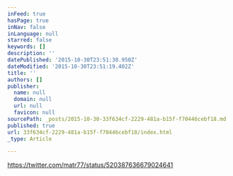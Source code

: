 ```yaml
---
inFeed: true
hasPage: true
inNav: false
inLanguage: null
starred: false
keywords: []
description: ''
datePublished: '2015-10-30T23:51:30.950Z'
dateModified: '2015-10-30T23:51:19.402Z'
title: ''
authors: []
publisher:
  name: null
  domain: null
  url: null
  favicon: null
sourcePath: _posts/2015-10-30-33f634cf-2229-481a-b15f-f70446cebf18.md
published: true
url: 33f634cf-2229-481a-b15f-f70446cebf18/index.html
_type: Article

---
```

https://twitter.com/matr77/status/520387636679024641